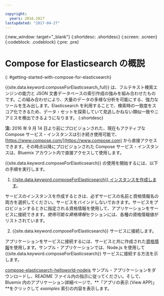 ```yaml
---

copyright:
  years: 2016,2017
lastupdated: "2017-04-27"
---
```


{:new_window: target="_blank"}
{:shortdesc: .shortdesc}
{:screen: .screen}
{:codeblock: .codeblock}
{:pre: .pre}

# Compose for Elasticsearch の概説
{: #getting-started-with-compose-for-elasticsearch}

{{site.data.keyword.composeForElasticsearch_full}} は、フルテキスト検索エンジンの能力と JSON 文書データベースの索引作成の強みを組み合わせたものです。この組み合わせにより、大量のデータの多様な分析を可能にする、強力なツールを生み出します。Elasticsearch を利用することで、検索時の一致度をスコア化できるため、データ・セットを探索していて見逃しかねない類似一致やニアミスを検出できるようになります。
{:shortdesc}

**注:** 2016 年 9 月 14 日より前にプロビジョンされた、現在もアクティブな Compose サービス・インスタンスは引き続き使用可能で、[https://www.compose.com/](https://www.compose.com) から直接アクセスできます。その時点以降にプロビジョンされた Compose サービス・インスタンスは、Bluemix アカウント内で直接アクセスして使用します。

{{site.data.keyword.composeForElasticsearch}} の使用を開始するには、以下の手順を実行します。

1. [{{site.data.keyword.composeForElasticsearch}} インスタンスを作成します](https://console.ng.bluemix.net/catalog/services/compose-for-elasticsearch/)。

  サービスのインスタンスを作成するときは、必ずサービスの名前と資格情報名の両方を選択してください。サービスをバインドしないでおきます。サービスをプロビジョンするときに指定される資格情報を使用して、アプリケーションをサービスに接続できます。*使用可能な資格情報*セクションには、各種の資格情報値がリストされています。

2. {{site.data.keyword.composeForElasticsearch}} サービスに接続します。

  アプリケーションをサービスに接続するには、サービスと共に作成された[資格情報](./credentials.html)を使用します。サンプル・アプリケーションでは、Node.js を使用して {{site.data.keyword.composeForElasticsearch}} サービスに接続する方法を示します。

  [compose-elasticsearch-helloworld-nodejs](https://github.com/IBM-Bluemix/compose-elasticsearch-helloworld-nodejs) サンプル・アプリケーションをダウンロードし、README ファイル内の指示に従ってください。そして、Bluemix 内のアプリケーション詳細ページで、**「アプリの表示 (View APP)」**をクリックして *examples* 索引の内容を表示します。
